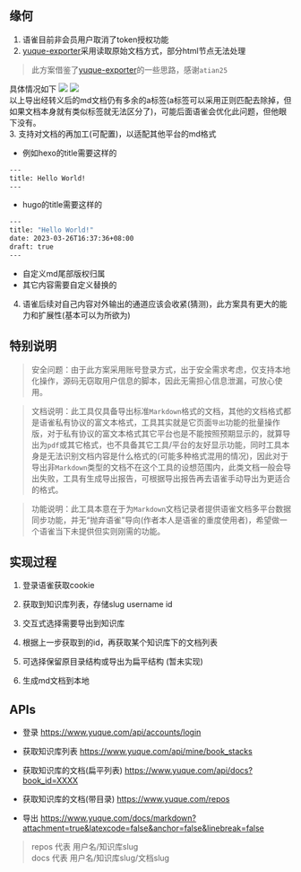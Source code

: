## 缘何

1. 语雀目前非会员用户取消了token授权功能  
2. [yuque-exporter](https://github.com/yuque/yuque-exporter/tree/cli)采用读取原始文档方式，部分html节点无法处理

> 此方案借鉴了[yuque-exporter](https://github.com/yuque/yuque-exporter/tree/cli)的一些思路，感谢`atian25`  

具体情况如下
![](https://p.ipic.vip/xgq0vl.png)
![](https://p.ipic.vip/7gurgh.png)  
以上导出经转义后的md文档仍有多余的a标签(a标签可以采用正则匹配去除掉，但如果文档本身就有类似标签就无法区分了)，可能后面语雀会优化此问题，但他眼下没有。  
3. 支持对文档的再加工(可配置)，以适配其他平台的md格式  

- 例如hexo的title需要这样的

```bash
---
title: Hello World!
---
```

- hugo的title需要这样的

```bash
---
title: "Hello World!"
date: 2023-03-26T16:37:36+08:00
draft: true
---
```

- 自定义md尾部版权归属  
- 其它内容需要自定义替换的

4. 语雀后续对自己内容对外输出的通道应该会收紧(猜测)，此方案具有更大的能力和扩展性(基本可以为所欲为)

## 特别说明
>
> 安全问题：由于此方案采用账号登录方式，出于安全需求考虑，仅支持本地化操作，源码无窃取用户信息的脚本，因此无需担心信息泄漏，可放心使用。

> 文档说明：此工具仅具备导出标准`Markdown`格式的文档，其他的文档格式都是语雀私有协议的富文本格式，工具其实就是它页面`导出`功能的批量操作版，对于私有协议的富文本格式其它平台也是不能按照预期显示的，就算导出为`pdf`或其它格式，也不具备其它工具/平台的友好显示功能，同时工具本身是无法识别文档内容是什么格式的(可能多种格式混用的情况)，因此对于导出非`Markdown`类型的文档不在这个工具的设想范围内，此类文档一般会导出失败，工具有生成导出报告，可根据导出报告再去语雀手动导出为更适合的格式。

> 功能说明：此工具本意在于为`Markdown`文档记录者提供语雀文档多平台数据同步功能，并无“抛弃语雀”导向(作者本人是语雀的重度使用者)，希望做一个语雀当下未提供但实则刚需的功能。

## 实现过程

1. 登录语雀获取cookie  

2. 获取到知识库列表，存储slug username id
3. 交互式选择需要导出到知识库  
4. 根据上一步获取到的id，再获取某个知识库下的文档列表  
5. 可选择保留原目录结构或导出为扁平结构 (暂未实现)
6. 生成md文档到本地

## APIs

- 登录 <https://www.yuque.com/api/accounts/login>

- 获取知识库列表 <https://www.yuque.com/api/mine/book_stacks>

- 获取知识库的文档(扁平列表) <https://www.yuque.com/api/docs?book_id=XXXX>

- 获取知识库的文档(带目录) <https://www.yuque.com/repos>

- 导出 <https://www.yuque.com/docs/markdown?attachment=true&latexcode=false&anchor=false&linebreak=false>

> repos 代表 用户名/知识库slug  
> docs 代表  用户名/知识库slug/文档slug
